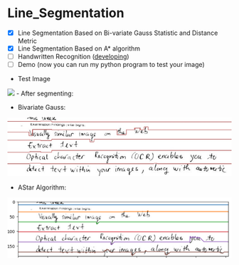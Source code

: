 # Line_Segmentation

- [x] Line Segmentation Based on Bi-variate Gauss Statistic and Distance Metric
- [x] Line Segmentation Based on A* algorithm
- [ ] Handwritten Recognition ([developing]([developing](https://github.com/ai-forever/StackMix-OCR)))
- [ ] Demo (now you can run my python program to test your image)
- Test Image
<img src="test/7.jpg">
- After segmenting:

  + Bivariate Gauss:
<img src="Bivariate_Gauss_Line_Segmentation/result/bivariate_output.jpg">

  + AStar Algorithm:
<img src="A_Star_Line_Segmentation/astar_output.png">



  
